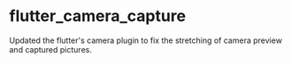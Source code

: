 # flutter_camera_capture
Updated the flutter's camera plugin to fix the stretching of camera preview and captured pictures.
